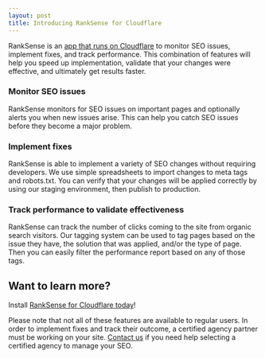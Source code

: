 ```yaml
---
layout: post
title: Introducing RankSense for Cloudflare
---
```


RankSense is an [app that runs on Cloudflare](https://www.cloudflare.com/apps/ranksense) to monitor SEO issues, implement fixes, and track performance. This combination of features will help you speed up implementation, validate that your changes were effective, and ultimately get results faster.

### Monitor SEO issues

RankSense monitors for SEO issues on important pages and optionally alerts you when new issues arise. This can help you catch SEO issues before they become a major problem.

### Implement fixes

RankSense is able to implement a variety of SEO changes without requiring developers. We use simple spreadsheets to import changes to meta tags and robots.txt. You can verify that your changes will be applied correctly by using our staging environment, then publish to production. 

### Track performance to validate effectiveness

RankSense can track the number of clicks coming to the site from organic search visitors. Our tagging system can be used to tag pages based on the issue they have, the solution that was applied, and/or the type of page. Then you can easily filter the performance report based on any of those tags.

## Want to learn more?

Install [RankSense for Cloudflare today](https://www.cloudflare.com/apps/ranksense)! 

Please note that not all of these features are available to regular users. In order to implement fixes and track their outcome, a certified agency partner must be working on your site. [Contact us](mailto:appsupport@ranksense.com) if you need help selecting a certified agency to manage your SEO. 
